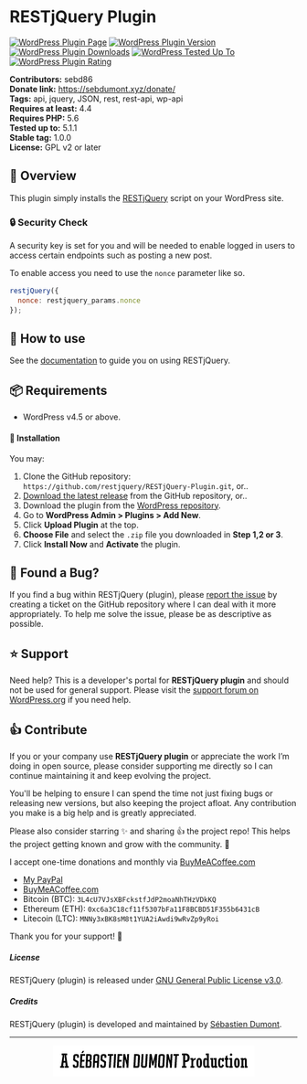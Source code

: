# RESTjQuery Plugin

[![WordPress Plugin Page](https://img.shields.io/badge/WordPress-%E2%86%92-lightgrey.svg?style=flat-square)](https://wordpress.org/plugins/wp-rest-api-jquery-support/)
[![WordPress Plugin Version](https://img.shields.io/wordpress/plugin/v/wp-rest-api-jquery-support.svg?style=flat)](https://wordpress.org/plugins/wp-rest-api-jquery-support/) 
[![WordPress Plugin Downloads](https://img.shields.io/wordpress/plugin/dt/wp-rest-api-jquery-support.svg?style=flat)](https://wordpress.org/plugins/wp-rest-api-jquery-support/)
[![WordPress Tested Up To](https://img.shields.io/wordpress/v/wp-rest-api-jquery-support.svg?style=flat)](https://wordpress.org/plugins/wp-rest-api-jquery-support/)
[![WordPress Plugin Rating](https://img.shields.io/wordpress/plugin/r/wp-rest-api-jquery-support.svg?style=flat-square)](https://wordpress.org/support/view/plugin-reviews/wp-rest-api-jquery-support?filter=5)

<!--<p align="center">
    <a href="https://wordpress.org/plugins/wp-rest-api-jquery-support/" target="_blank"><img src="https://ps.w.org/wp-rest-api-jquery-support/assets/banner-772x250.png" alt="RESTjQuery plugin"></a>
</p>-->

**Contributors:** sebd86  
**Donate link:** https://sebdumont.xyz/donate/  
**Tags:** api, jquery, JSON, rest, rest-api, wp-api  
**Requires at least:** 4.4  
**Requires PHP:** 5.6  
**Tested up to:** 5.1.1  
**Stable tag:** 1.0.0  
**License:** GPL v2 or later  

## 🔔 Overview

This plugin simply installs the [RESTjQuery](https://restjquery.com) script on your WordPress site.


### 🔒 Security Check

A security key is set for you and will be needed to enable logged in users to access certain endpoints such as posting a new post.

To enable access you need to use the `nonce` parameter like so.

```javascript
restjQuery({
  nonce: restjquery_params.nonce
});
```


## 📘 How to use

See the [documentation](https://docs.restjquery.com/) to guide you on using RESTjQuery.


## 📦 Requirements

* WordPress v4.5 or above.


#### 💽 Installation

You may:
1. Clone the GitHub repository: `https://github.com/restjquery/RESTjQuery-Plugin.git`, or..
2. [Download the latest release](https://github.com/restjquery/RESTjQuery-Plugin/releases) from the GitHub repository, or..
3. Download the plugin from the [WordPress repository](https://wordpress.org/plugins/wp-rest-api-jquery-support/).
4. Go to **WordPress Admin > Plugins > Add New**.
5. Click **Upload Plugin** at the top.
6. **Choose File** and select the `.zip` file you downloaded in **Step 1,2 or 3**.
7. Click **Install Now** and **Activate** the plugin.


## 🐛 Found a Bug?

If you find a bug within RESTjQuery (plugin), please [report the issue](https://github.com/restjquery/RESTjQuery-Plugin/issues?state=open) by creating a ticket on the GitHub repository where I can deal with it more appropriately. To help me solve the issue, please be as descriptive as possible.


## ⭐ Support

Need help? This is a developer's portal for **RESTjQuery plugin** and should not be used for general support. Please visit the [support forum on WordPress.org](https://wordpress.org/support/plugin/wp-rest-api-jquery-support/) if you need help.


## 👍 Contribute

If you or your company use **RESTjQuery plugin** or appreciate the work I’m doing in open source, please consider supporting me directly so I can continue maintaining it and keep evolving the project.

You'll be helping to ensure I can spend the time not just fixing bugs or releasing new versions, but also keeping the project afloat. Any contribution you make is a big help and is greatly appreciated.

Please also consider starring ✨ and sharing 👍 the project repo! This helps the project getting known and grow with the community. 🙏

I accept one-time donations and monthly via [BuyMeACoffee.com](https://www.buymeacoffee.com/sebastien)
- [My PayPal](https://www.paypal.me/codebreaker)
- [BuyMeACoffee.com](https://www.buymeacoffee.com/sebastien)
- Bitcoin (BTC): `3L4cU7VJsXBFckstfJdP2moaNhTHzVDkKQ`
- Ethereum (ETH): `0xc6a3C18cf11f5307bFa11F8BCBD51F355b6431cB`
- Litecoin (LTC): `MNNy3xBK8sM8t1YUA2iAwdi9wRvZp9yRoi`

Thank you for your support! 🙌


##### License

RESTjQuery (plugin) is released under [GNU General Public License v3.0](http://www.gnu.org/licenses/gpl-3.0.html).


##### Credits

RESTjQuery (plugin) is developed and maintained by [Sébastien Dumont](https://sebastiendumont.com/about/).

---

<p align="center">
	<img src="https://raw.githubusercontent.com/seb86/my-open-source-readme-template/master/a-sebastien-dumont-production.png" width="353">
</p>